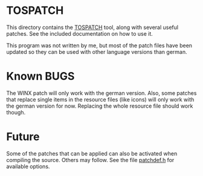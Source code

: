 # TOSPATCH

This directory contains the [TOSPATCH](https://www.markusheiden.de/atari/tospatch.html) tool, along with
several useful patches. See the included documentation
on how to use it.

This program was not written by me, but most of the
patch files have been updated so they can be used with
other language versions than german.

# Known BUGS

The WINX patch will only work with the german version. Also, some
patches that replace single items in the resource files (like icons)
will only work with the german version for now. Replacing the whole
resource file should work though.

# Future

Some of the patches that can be applied can also be activated when
compiling the source. Others may follow.  See the file
[patchdef.h](/common/patchdef.h) for available options.

